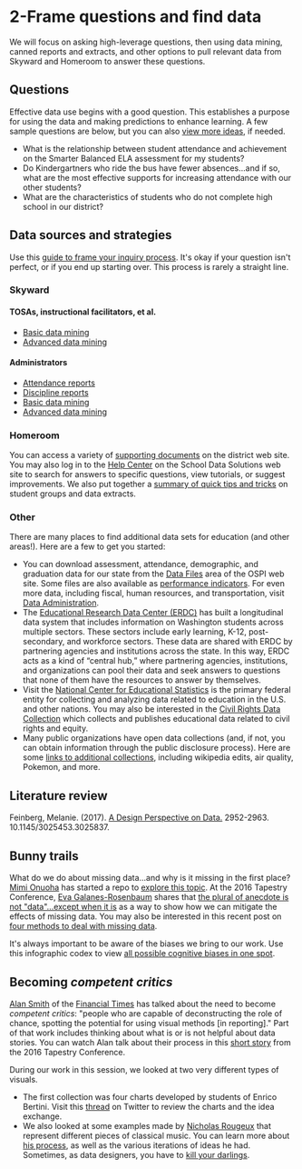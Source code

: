 # 2-Frame questions and find data #

We will focus on asking high-leverage questions, then using data mining, canned reports and extracts, and other options to pull relevant data from Skyward and Homeroom to answer these questions.

## Questions ##
Effective data use begins with a good question. This establishes a purpose for using the data and making predictions to enhance learning. A few sample questions are below, but you can also [view more ideas](https://docs.google.com/document/d/1DhOa5GSvwWsVc2UY163-98doHWNE4H-LN7mupu4kMos/edit?usp=sharing), if needed.
* What is the relationship between student attendance and achievement on the Smarter Balanced ELA assessment for my students?
* Do Kindergartners who ride the bus have fewer absences...and if so, what are the most effective supports for increasing attendance with our other students?
* What are the characteristics of students who do not complete high school in our district? 

## Data sources and strategies ##
Use this [guide to frame your inquiry process](https://github.com/tlricherson/dataacademy/blob/master/documents/Find%20Data.pdf). It's okay if your question isn't perfect, or if you end up starting over. This process is rarely a straight line.

### Skyward ###
#### TOSAs, instructional facilitators, et al. ####
* [Basic data mining](https://github.com/tlricherson/dataacademy/blob/master/documents/Basic%20Data%20Mining.pdf)
* [Advanced data mining](https://github.com/tlricherson/dataacademy/blob/master/documents/Advanced%20Data%20Mining.pdf)

#### Administrators ####
* [Attendance reports](https://github.com/tlricherson/dataacademy/blob/master/documents/Attendance%20Reports%20in%20Skyward.pdf)
* [Discipline reports](https://github.com/tlricherson/dataacademy/blob/master/documents/Discipline%20Reports%20in%20Skyward.pdf)
* [Basic data mining](https://github.com/tlricherson/dataacademy/blob/master/documents/Basic%20Data%20Mining.pdf)
* [Advanced data mining](https://github.com/tlricherson/dataacademy/blob/master/documents/Advanced%20Data%20Mining.pdf)

### Homeroom ###
You can access a variety of [supporting documents](https://sdshelpdesk.zendesk.com/hc/en-us) on the district web site. You may also log in to the [Help Center](https://sdshelpdesk.zendesk.com/hc/en-us) on the School Data Solutions web site to search for answers to specific questions, view tutorials, or suggest improvements. We also put together a [summary of quick tips and tricks](https://github.com/tlricherson/dataacademy/blob/master/documents/Homeroom%20Tips.pdf) on student groups and data extracts.

### Other ###
There are many places to find additional data sets for education (and other areas!). Here are a few to get you started:
* You can download assessment, attendance, demographic, and graduation data for our state from the [Data Files](http://reportcard.ospi.k12.wa.us/DataDownload.aspx) area of the OSPI web site. Some files are also available as [performance indicators](http://www.k12.wa.us/DataAdmin/PerformanceIndicators/DataAnalytics.aspx). For even more data, including fiscal, human resources, and transportation, visit [Data Administration](http://www.k12.wa.us/dataadmin/).
* The [Educational Research Data Center (ERDC)](http://www.erdc.wa.gov/) has built a longitudinal data system that includes information on Washington students across multiple sectors. These sectors include early learning, K-12, post-secondary, and workforce sectors. These data are shared with ERDC by partnering agencies and institutions across the state. In this way, ERDC acts as a kind of “central hub,” where partnering agencies, institutions, and organizations can pool their data and seek answers to questions that none of them have the resources to answer by themselves.
* Visit the [National Center for Educational Statistics](https://nces.ed.gov/) is the primary federal entity for collecting and analyzing data related to education in the U.S. and other nations. You may also be interested in the [Civil Rights Data Collection](https://ocrdata.ed.gov/) which collects and publishes educational data related to civil rights and equity.
* Many public organizations have open data collections (and, if not, you can obtain information through the public disclosure process). Here are some [links to additional collections](https://docs.google.com/spreadsheets/d/1wZhPLMCHKJvwOkP4juclhjFgqIY8fQFMemwKL2c64vk/edit#gid=0), including wikipedia edits, air quality, Pokemon, and more.

## Literature review ##
Feinberg, Melanie. (2017). [A Design Perspective on Data.](https://dl.acm.org/citation.cfm?id=3025837) 2952-2963. 10.1145/3025453.3025837. 

## Bunny trails ##
What do we do about missing data...and why is it missing in the first place? [Mimi Onuoha](https://twitter.com/thistimeitsmimi) has started a repo to [explore this topic](https://github.com/MimiOnuoha/missing-datasets). At the 2016 Tapestry Conference, [Eva Galanes-Rosenbaum](https://twitter.com/NotoriousEGR) shares that [the plural of anecdote is not "data"...except when it is](http://www.tapestryconference.com/blog/2016/plural-anecdote-not-data%E2%80%94except-when-it) as a way to show how we can mitigate the effects of missing data. You may also be interested in this recent post on [four methods to deal with missing data](https://blog.socialcops.com/academy/resources/4-methods-missing-data/).

It's always important to be aware of the biases we bring to our work. Use this infographic codex to view [all possible cognitive biases in one spot](http://www.visualcapitalist.com/every-single-cognitive-bias/).

## Becoming *competent critics* ##
[Alan Smith](https://twitter.com/theboysmithy) of the [Financial Times](https://www.ft.com/alan-smith) has talked about the need to become *competent critics*: "people who are capable of deconstructing the role of chance, spotting the potential for using visual methods [in reporting]." Part of that work includes thinking about what is or is not helpful about data stories. You can watch Alan talk about their process in this [short story](https://www.youtube.com/watch?v=IB7crD_paKQ) from the 2016 Tapestry Conference.

During our work in this session, we looked at two very different types of visuals.
* The first collection was four charts developed by students of Enrico Bertini. Visit this [thread](https://twitter.com/FILWD/status/918169976154050560) on Twitter to review the charts and the idea exchange.
* We also looked at some examples made by [Nicholas Rougeux](https://twitter.com/rougeux) that represent different pieces of classical music. You can learn more about [his process](https://www.c82.net/blog/?id=72), as well as the various iterations of ideas he had. Sometimes, as data designers, you have to [kill your darlings](http://www.slate.com/blogs/browbeat/2013/10/18/_kill_your_darlings_writing_advice_what_writer_really_said_to_murder_your.html).
